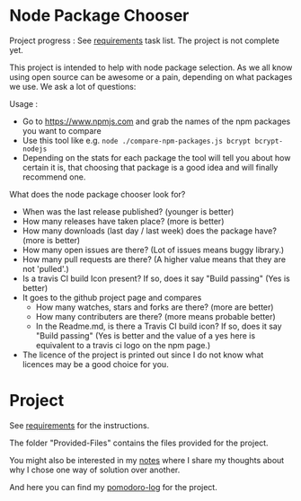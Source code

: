 # Node Package Chooser

Project progress : See [requirements](Documentation/Requirements.md) task list. The project is not complete yet. 

This project is intended to help with node package selection. 
As we all know using open source can be awesome or a pain, depending on what packages we use. We ask a lot of questions:

Usage : 
  - Go to https://www.npmjs.com and grab the names of the npm packages you want to compare
  - Use this tool like e.g. `node ./compare-npm-packages.js bcrypt bcrypt-nodejs` 
  - Depending on the stats for each package the tool will tell you about how certain it is, that choosing that package is a good idea and will finally recommend one.

What does the node package chooser look for?
  - When was the last release published? (younger is better)
  - How many releases have taken place? (more is better)
  - How many downloads (last day / last week) does the package have? (more is better)
  - How many open issues are there? (Lot of issues means buggy library.)
  - How many pull requests are there? (A higher value means that they are not 'pulled'.)
  - Is a travis CI build Icon present? If so, does it say "Build passing" (Yes is better)
  - It goes to the github project page and compares
     - How many watches, stars and forks are there? (more are better)
     - How many contributers are there? (more means probable better)
     - In the Readme.md, is there a Travis CI build icon? If so, does it say "Build passing" (Yes is better and the value of a yes here is equivalent to a travis ci logo on the npm page.)
  - The licence of the project is printed out since I do not know what licences may be a good choice for you.

# Project

See [requirements](Documentation/Requirements.md) for the instructions.

The folder "Provided-Files" contains the files provided for the project.

You might also be interested in my [notes](Documentation/Notes.md) where I share my thoughts about why I chose one way of solution over another. 

And here you can find my [pomodoro-log](Documentation/Pomodoro-Log.md) for the project.
